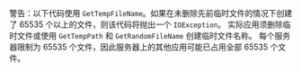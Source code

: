 警告：以下代码使用 `GetTempFileName`。如果在未删除先前临时文件的情况下创建了 65535 个以上的文件，则该代码将抛出一个 `IOException`。 实际应用须删除临时文件或使用 `GetTempPath` 和 `GetRandomFileName` 创建临时文件名称。 每个服务器限制为 65535 个文件，因此服务器上的其他应用可能已占用全部 65535 个文件。 

